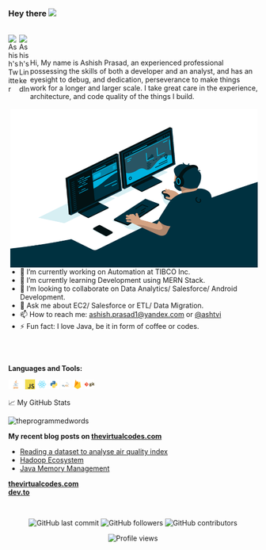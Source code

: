 
### Hey there <img src="https://media.giphy.com/media/hvRJCLFzcasrR4ia7z/giphy.gif" width="25px">
<br/>
<a href="https://twitter.com/ashtvi">
  <img align="left" alt="Ashish's Twitter" width="22px" src="https://raw.githubusercontent.com/peterthehan/peterthehan/master/assets/twitter.svg" />
</a>
<a href="https://www.linkedin.com/in/ashishprasadrknec">
  <img align="left" alt="Ashish's LinkedIn" width="22px" src="https://raw.githubusercontent.com/peterthehan/peterthehan/master/assets/linkedin.svg" />
</a>


<br/>
<br/>

Hi, My name is Ashish Prasad, an experienced professional possessing the skills of both a developer and an analyst, and has an eyesight to debug, and dedication, perseverance to make things work for a longer and larger scale. I take great care in the experience, architecture, and code quality of the things I build.
<br/>
<br/>
<img align="right" alt="GIF" src="https://github.com/theprogrammedwords/theprogrammedwords/blob/main/code.gif" width="500" height="320" />
<br/>

- 🔭 I’m currently working on Automation at TIBCO Inc.
- 🌱 I’m currently learning Development using MERN Stack.
- 👯 I’m looking to collaborate on Data Analytics/ Salesforce/ Android Development.
- 💬 Ask me about EC2/ Salesforce or ETL/ Data Migration.
- 📫 How to reach me: ashish.prasad1@yandex.com or [@ashtvi](https://twitter.com/ashtvi)
- ⚡ Fun fact: I love Java, be it in form of coffee or codes.
  
<br/>
<br/>

**Languages and Tools:**  

<code><img height="20" src="https://github.com/theprogrammedwords/theprogrammedwords/blob/main/java_logo_640.jpg"></code>
<code><img height="20" src="https://raw.githubusercontent.com/github/explore/80688e429a7d4ef2fca1e82350fe8e3517d3494d/topics/javascript/javascript.png"></code>
<code><img height="20" src="https://raw.githubusercontent.com/github/explore/80688e429a7d4ef2fca1e82350fe8e3517d3494d/topics/react/react.png"></code>
<code><img height="20" src="https://raw.githubusercontent.com/github/explore/80688e429a7d4ef2fca1e82350fe8e3517d3494d/topics/python/python.png"></code>
<code><img height="20" src="https://raw.githubusercontent.com/github/explore/80688e429a7d4ef2fca1e82350fe8e3517d3494d/topics/mysql/mysql.png"></code>
<code><img height="20" src="https://raw.githubusercontent.com/github/explore/80688e429a7d4ef2fca1e82350fe8e3517d3494d/topics/firebase/firebase.png"></code>
<code><img height="20" src="https://raw.githubusercontent.com/github/explore/80688e429a7d4ef2fca1e82350fe8e3517d3494d/topics/git/git.png"></code>


📈 My GitHub Stats

<img src="https://github-readme-stats.vercel.app/api?username=theprogrammedwords&show_icons=true&theme=gotham&hide=prs" alt="theprogrammedwords" />

 
<br/>

**My recent blog posts on [thevirtualcodes.com](https://www.thevirtualcodes.com/)**
<!-- BLOG-POST-LIST:START -->
- [Reading a dataset to analyse air quality index](https://www.thevirtualcodes.com/post/r-programming-week-2-assignment-1)
- [Hadoop Ecosystem](https://www.thevirtualcodes.com/post/hadoop-ecosystem)
- [Java Memory Management](https://www.thevirtualcodes.com/post/java-memory-management)

<!-- BLOG-POST-LIST:END -->

**[thevirtualcodes.com](https://www.thevirtualcodes.com/)**
<br/>
**[dev.to](https://dev.to/theprogrammedwords)**


<br/>

<p align="center"> <img alt="GitHub last commit" src="https://img.shields.io/github/last-commit/theprogrammedwords/Algorithm-Solutions-Java?style=for-the-badge">    <img alt="GitHub followers" src="https://img.shields.io/github/followers/theprogrammedwords?style=for-the-badge">    <img alt="GitHub contributors" src="https://img.shields.io/github/contributors/theprogrammedwords/Algorithm-Solutions-Java?style=for-the-badge"> </p>

<p align="center"><img alt="Profile views" src="https://komarev.com/ghpvc/?username=theprogrammedwords&style=flat-square"></p> 
